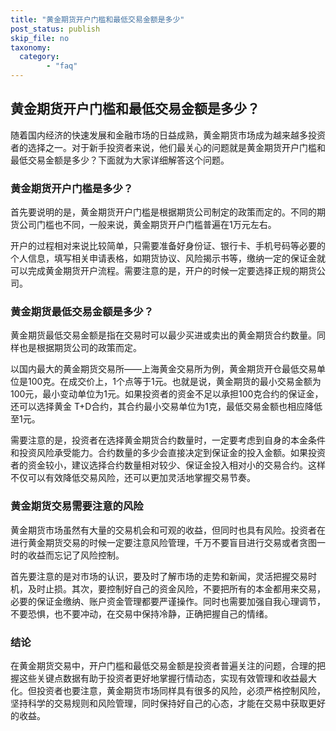 ```yaml
---
title: "黄金期货开户门槛和最低交易金额是多少"
post_status: publish
skip_file: no
taxonomy:
  category:
        - "faq"
---
```


## 黄金期货开户门槛和最低交易金额是多少？

随着国内经济的快速发展和金融市场的日益成熟，黄金期货市场成为越来越多投资者的选择之一。对于新手投资者来说，他们最关心的问题就是黄金期货开户门槛和最低交易金额是多少？下面就为大家详细解答这个问题。

### 黄金期货开户门槛是多少？

首先要说明的是，黄金期货开户门槛是根据期货公司制定的政策而定的。不同的期货公司门槛也不同，一般来说，黄金期货开户门槛普遍在1万元左右。

开户的过程相对来说比较简单，只需要准备好身份证、银行卡、手机号码等必要的个人信息，填写相关申请表格，如期货协议、风险揭示书等，缴纳一定的保证金就可以完成黄金期货开户流程。需要注意的是，开户的时候一定要选择正规的期货公司。

### 黄金期货最低交易金额是多少？

黄金期货最低交易金额是指在交易时可以最少买进或卖出的黄金期货合约数量。同样也是根据期货公司的政策而定。

以国内最大的黄金期货交易所——上海黄金交易所为例，黄金期货开仓最低交易单位是100克。在成交价上，1个点等于1元。也就是说，黄金期货的最小交易金额为100元，最小变动单位为1元。如果投资者的资金不足以承担100克合约的保证金，还可以选择黄金 T+D合约，其合约最小交易单位为1克，最低交易金额也相应降低至1元。

需要注意的是，投资者在选择黄金期货合约数量时，一定要考虑到自身的本金条件和投资风险承受能力。合约数量的多少会直接决定到保证金的投入金额。如果投资者的资金较小，建议选择合约数量相对较少、保证金投入相对小的交易合约。这样不仅可以有效降低交易风险，还可以更加灵活地掌握交易节奏。

### 黄金期货交易需要注意的风险

黄金期货市场虽然有大量的交易机会和可观的收益，但同时也具有风险。投资者在进行黄金期货交易的时候一定要注意风险管理，千万不要盲目进行交易或者贪图一时的收益而忘记了风险控制。

首先要注意的是对市场的认识，要及时了解市场的走势和新闻，灵活把握交易时机，及时止损。其次，要控制好自己的资金风险，不要把所有的本金都用来交易，必要的保证金缴纳、账户资金管理都要严谨操作。同时也需要加强自我心理调节，不要恐惧，也不要冲动，在交易中保持冷静，正确把握自己的情绪。

### 结论

在黄金期货交易中，开户门槛和最低交易金额是投资者普遍关注的问题，合理的把握这些关键点数据有助于投资者更好地掌握行情动态，实现有效管理和收益最大化。但投资者也要注意，黄金期货市场同样具有很多的风险，必须严格控制风险，坚持科学的交易规则和风险管理，同时保持好自己的心态，才能在交易中获取更好的收益。
